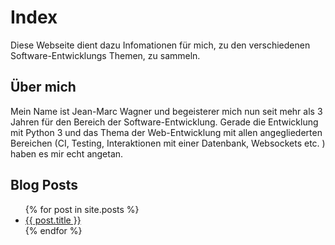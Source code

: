 # Index
Diese Webseite dient dazu Infomationen für mich,  zu den verschiedenen Software-Entwicklungs Themen, zu sammeln.
## Über mich
Mein Name ist Jean-Marc Wagner und begeisterer mich nun seit mehr als 3 Jahren für den Bereich der Software-Entwicklung. Gerade die Entwicklung mit Python 3 und das Thema der Web-Entwicklung mit allen angegliederten Bereichen (CI, Testing, Interaktionen mit einer Datenbank, Websockets etc. ) haben es mir echt angetan.

## Blog Posts

<ul>
  {% for post in site.posts %}
    <li>
      <a href="{{ post.url }}">{{ post.title }}</a>
    </li>
  {% endfor %}
</ul>
